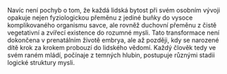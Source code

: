 Navíc není pochyb o tom, že každá lidská bytost při svém osobním vývoji opakuje nejen fyziologickou přeměnu z jediné buňky do vysoce komplikovaného organismu savce, ale rovněž duchovní přeměnu z čistě vegetativní a zvířecí existence do rozumné mysli. Tato transformace není dokončena v prenatálním životě embrya, ale až později, kdy se narozené dítě krok za krokem probouzí do lidského vědomí. Každý člověk tedy ve svém raném mládí, počínaje z temných hlubin, postupuje různými stadii logické struktury mysli.
